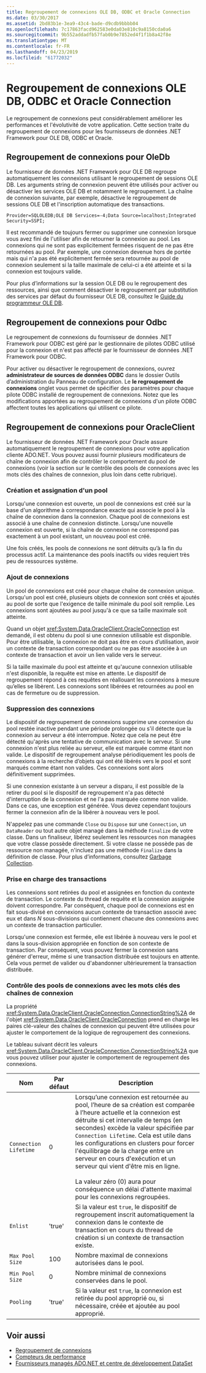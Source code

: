 ```yaml
---
title: Regroupement de connexions OLE DB, ODBC et Oracle Connection
ms.date: 03/30/2017
ms.assetid: 2bd83b1e-3ea9-43c4-bade-d9cdb9bbbb04
ms.openlocfilehash: 7c17863facd962583e0da03e810c9a8150cda0a6
ms.sourcegitcommit: 9b552addadfb57fab0b9e7852ed4f1f1b8a42f8e
ms.translationtype: MT
ms.contentlocale: fr-FR
ms.lasthandoff: 04/23/2019
ms.locfileid: "61772032"
---
```

# <a name="ole-db-odbc-and-oracle-connection-pooling"></a>Regroupement de connexions OLE DB, ODBC et Oracle Connection
Le regroupement de connexions peut considérablement améliorer les performances et l'évolutivité de votre application. Cette section traite du regroupement de connexions pour les fournisseurs de données .NET Framework pour OLE DB, ODBC et Oracle.  
  
## <a name="connection-pooling-for-oledb"></a>Regroupement de connexions pour OleDb  
 Le fournisseur de données .NET Framework pour OLE DB regroupe automatiquement les connexions utilisant le regroupement de sessions OLE DB. Les arguments string de connexion peuvent être utilisés pour activer ou désactiver les services OLE DB et notamment le regroupement. La chaîne de connexion suivante, par exemple, désactive le regroupement de sessions OLE DB et l'inscription automatique des transactions.  
  
```  
Provider=SQLOLEDB;OLE DB Services=-4;Data Source=localhost;Integrated Security=SSPI;  
```  
  
 Il est recommandé de toujours fermer ou supprimer une connexion lorsque vous avez fini de l'utiliser afin de retourner la connexion au pool. Les connexions qui ne sont pas explicitement fermées risquent de ne pas être retournées au pool. Par exemple, une connexion devenue hors de portée mais qui n'a pas été explicitement fermée sera retournée au pool de connexion seulement si la taille maximale de celui-ci a été atteinte et si la connexion est toujours valide.  
  
 Pour plus d’informations sur la session OLE DB ou le regroupement des ressources, ainsi que comment désactiver le regroupement par substitution des services par défaut du fournisseur OLE DB, consultez le [Guide du programmeur OLE DB](https://go.microsoft.com/fwlink/?linkid=45232).  
  
## <a name="connection-pooling-for-odbc"></a>Regroupement de connexions pour Odbc  
 Le regroupement de connexions du fournisseur de données .NET Framework pour ODBC est géré par le gestionnaire de pilotes ODBC utilisé pour la connexion et n'est pas affecté par le fournisseur de données .NET Framework pour ODBC.  
  
 Pour activer ou désactiver le regroupement de connexions, ouvrez **administrateur de sources de données ODBC** dans le dossier Outils d’administration du Panneau de configuration. Le **le regroupement de connexions** onglet vous permet de spécifier des paramètres pour chaque pilote ODBC installé de regroupement de connexions. Notez que les modifications apportées au regroupement de connexions d'un pilote ODBC affectent toutes les applications qui utilisent ce pilote.  
  
## <a name="connection-pooling-for-oracleclient"></a>Regroupement de connexions pour OracleClient  
 Le fournisseur de données .NET Framework pour Oracle assure automatiquement le regroupement de connexions pour votre application cliente ADO.NET. Vous pouvez aussi fournir plusieurs modificateurs de chaîne de connexion afin de contrôler le comportement du pool de connexions (voir la section sur le contrôle des pools de connexions avec les mots clés des chaînes de connexion, plus loin dans cette rubrique).  
  
### <a name="pool-creation-and-assignment"></a>Création et assignation d'un pool  
 Lorsqu'une connexion est ouverte, un pool de connexions est créé sur la base d'un algorithme à correspondance exacte qui associe le pool à la chaîne de connexion dans la connexion. Chaque pool de connexions est associé à une chaîne de connexion distincte. Lorsqu'une nouvelle connexion est ouverte, si la chaîne de connexion ne correspond pas exactement à un pool existant, un nouveau pool est créé.  
  
 Une fois créés, les pools de connexions ne sont détruits qu’à la fin du processus actif. La maintenance des pools inactifs ou vides requiert très peu de ressources système.  
  
### <a name="connection-addition"></a>Ajout de connexions  
 Un pool de connexions est créé pour chaque chaîne de connexion unique. Lorsqu'un pool est créé, plusieurs objets de connexion sont créés et ajoutés au pool de sorte que l'exigence de taille minimale du pool soit remplie. Les connexions sont ajoutées au pool jusqu'à ce que sa taille maximale soit atteinte.  
  
 Quand un objet <xref:System.Data.OracleClient.OracleConnection> est demandé, il est obtenu du pool si une connexion utilisable est disponible. Pour être utilisable, la connexion ne doit pas être en cours d’utilisation, avoir un contexte de transaction correspondant ou ne pas être associée à un contexte de transaction et avoir un lien valide vers le serveur.  
  
 Si la taille maximale du pool est atteinte et qu'aucune connexion utilisable n'est disponible, la requête est mise en attente. Le dispositif de regroupement répond à ces requêtes en réallouant les connexions à mesure qu’elles se libèrent. Les connexions sont libérées et retournées au pool en cas de fermeture ou de suppression.  
  
### <a name="connection-removal"></a>Suppression des connexions  
 Le dispositif de regroupement de connexions supprime une connexion du pool restée inactive pendant une période prolongée ou s'il détecte que la connexion au serveur a été interrompue. Notez que cela ne peut être détecté qu'après une tentative de communication avec le serveur. Si une connexion n'est plus reliée au serveur, elle est marquée comme étant non valide. Le dispositif de regroupement analyse périodiquement les pools de connexions à la recherche d’objets qui ont été libérés vers le pool et sont marqués comme étant non valides. Ces connexions sont alors définitivement supprimées.  
  
 Si une connexion existante à un serveur a disparu, il est possible de la retirer du pool si le dispositif de regroupement n'a pas détecté d'interruption de la connexion et ne l'a pas marquée comme non valide. Dans ce cas, une exception est générée. Vous devez cependant toujours fermer la connexion afin de la libérer à nouveau vers le pool.  
  
 N'appelez pas une commande `Close` ou `Dispose` sur une `Connection`, un `DataReader` ou tout autre objet managé dans la méthode `Finalize` de votre classe. Dans un finaliseur, libérez seulement les ressources non managées que votre classe possède directement. Si votre classe ne possède pas de ressource non managée, n'incluez pas une méthode `Finalize` dans la définition de classe. Pour plus d’informations, consultez [Garbage Collection](../../../../docs/standard/garbage-collection/index.md).  
  
### <a name="transaction-support"></a>Prise en charge des transactions  
 Les connexions sont retirées du pool et assignées en fonction du contexte de transaction. Le contexte du thread de requête et la connexion assignée doivent correspondre. Par conséquent, chaque pool de connexions est en fait sous-divisé en connexions aucun contexte de transaction associé avec eux et dans *N* sous-divisions qui contiennent chacune des connexions avec un contexte de transaction particulier.  
  
 Lorsqu'une connexion est fermée, elle est libérée à nouveau vers le pool et dans la sous-division appropriée en fonction de son contexte de transaction. Par conséquent, vous pouvez fermer la connexion sans générer d'erreur, même si une transaction distribuée est toujours en attente. Cela vous permet de valider ou d'abandonner ultérieurement la transaction distribuée.  
  
### <a name="controlling-connection-pooling-with-connection-string-keywords"></a>Contrôle des pools de connexions avec les mots clés des chaînes de connexion  
 La propriété <xref:System.Data.OracleClient.OracleConnection.ConnectionString%2A> de l'objet <xref:System.Data.OracleClient.OracleConnection> prend en charge les paires clé-valeur des chaînes de connexion qui peuvent être utilisées pour ajuster le comportement de la logique de regroupement des connexions.  
  
 Le tableau suivant décrit les valeurs <xref:System.Data.OracleClient.OracleConnection.ConnectionString%2A> que vous pouvez utiliser pour ajuster le comportement de regroupement des connexions.  
  
|Nom|Par défaut|Description|  
|----------|-------------|-----------------|  
|`Connection Lifetime`|0|Lorsqu’une connexion est retournée au pool, l’heure de sa création est comparée à l’heure actuelle et la connexion est détruite si cet intervalle de temps (en secondes) excède la valeur spécifiée par `Connection Lifetime`. Cela est utile dans les configurations en clusters pour forcer l'équilibrage de la charge entre un serveur en cours d'exécution et un serveur qui vient d'être mis en ligne.<br /><br /> La valeur zéro (0) aura pour conséquence un délai d'attente maximal pour les connexions regroupées.|  
|`Enlist`|'true'|Si la valeur est `true`, le dispositif de regroupement inscrit automatiquement la connexion dans le contexte de transaction en cours du thread de création si un contexte de transaction existe.|  
|`Max Pool Size`|100|Nombre maximal de connexions autorisées dans le pool.|  
|`Min Pool Size`|0|Nombre minimal de connexions conservées dans le pool.|  
|`Pooling`|'true'|Si la valeur est `true`, la connexion est retirée du pool approprié ou, si nécessaire, créée et ajoutée au pool approprié.|  
  
## <a name="see-also"></a>Voir aussi

- [Regroupement de connexions](../../../../docs/framework/data/adonet/connection-pooling.md)
- [Compteurs de performance](../../../../docs/framework/data/adonet/performance-counters.md)
- [Fournisseurs managés ADO.NET et centre de développement DataSet](https://go.microsoft.com/fwlink/?LinkId=217917)
